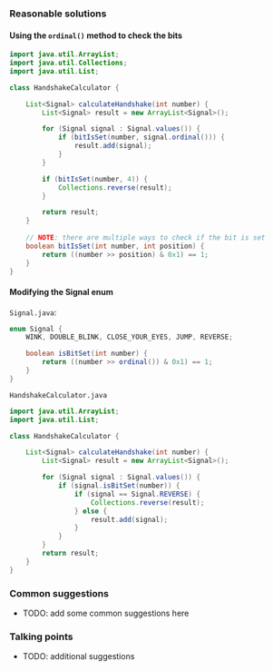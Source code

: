 ### Reasonable solutions

#### Using the `ordinal()` method to check the bits
```java
import java.util.ArrayList;
import java.util.Collections;
import java.util.List;

class HandshakeCalculator {

    List<Signal> calculateHandshake(int number) {
        List<Signal> result = new ArrayList<Signal>();

        for (Signal signal : Signal.values()) {
            if (bitIsSet(number, signal.ordinal())) {
                result.add(signal);
            }
        }

        if (bitIsSet(number, 4)) {
            Collections.reverse(result);
        }

        return result;
    }
    
    // NOTE: there are multiple ways to check if the bit is set
    boolean bitIsSet(int number, int position) {
        return ((number >> position) & 0x1) == 1;
    }
}
```

#### Modifying the Signal enum

`Signal.java`:
```java
enum Signal {
    WINK, DOUBLE_BLINK, CLOSE_YOUR_EYES, JUMP, REVERSE;

    boolean isBitSet(int number) {
        return ((number >> ordinal()) & 0x1) == 1;
    }
}
```

`HandshakeCalculator.java`
```java
import java.util.ArrayList;
import java.util.List;

class HandshakeCalculator {

    List<Signal> calculateHandshake(int number) {
        List<Signal> result = new ArrayList<Signal>();

        for (Signal signal : Signal.values()) {
            if (signal.isBitSet(number)) {
                if (signal == Signal.REVERSE) {
                    Collections.reverse(result);
                } else {
                    result.add(signal);
                }
            }
        }
        return result;
    }
}
```

### Common suggestions

- TODO: add some common suggestions here

### Talking points

- TODO: additional suggestions
